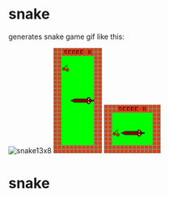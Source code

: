 # snake
generates snake game gif
like this:

![snake13x8](out/snake13x8.gif)
![snake4x11](out/snake4x11.gif)
![snake5x4](out/snake5x4.gif)
# snake
